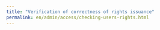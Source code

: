 ```yaml
---
title: "Verification of correctness of rights issuance"
permalink: en/admin/access/checking-users-rights.html
---
```

